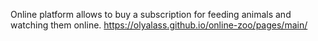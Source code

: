Online platform allows to buy a subscription for feeding animals and watching them online.
https://olyalass.github.io/online-zoo/pages/main/
